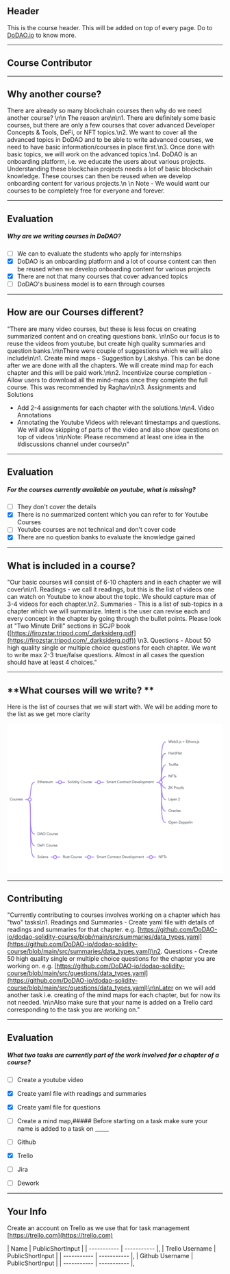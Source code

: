 ## Header
This is the course header. This will be added on top of every page. Do to [DoDAO.io](https://www.dodao.io) to know more.

---

## Course Contributor

---
## **Why another course?**

There are already so many blockchain courses then why do we need another
course? \n\n The reason are\n\n1. There are definitely some basic courses, but
there are only a few courses that cover advanced Developer Concepts & Tools, DeFi,
or NFT topics.\n2. We want to cover all the advanced topics in DoDAO and to be
able to write advanced courses, we need to have basic information/courses in place
first.\n3. Once done with basic topics, we will work on the advanced topics.\n4.
DoDAO is an onboarding platform, i.e. we educate the users about various projects.
Understanding these blockchain projects needs a lot of basic blockchain knowledge.
These courses can then be reused when we develop onboarding content for various
projects.\n \n Note - We would want our courses to be completely free for everyone
and forever.


    

 ---
## **Evaluation**



##### Why are we writing courses in DoDAO?  

- [ ]  We can to evaluate the students who apply for internships
- [x]  DoDAO is an onboarding platform and a lot of course content can then be reused when we develop onboarding content for various projects
- [x]  There are not that many courses that cover advanced topics
- [ ]  DoDAO's business model is to earn through courses    

 ---
## **How are our Courses different?**

"There are many video courses, but these is less focus on creating summarized
content and on creating questions bank. \n\nSo our focus is to reuse the videos
from youtube, but create high quality summaries and question banks.\n\nThere were
couple of suggestions which we will also include\n\n1. Create mind maps - Suggestion
by Lakshya. This can be done after we are done with all the chapters. We will
create mind map for each chapter and this will be paid work.\n\n2. Incentivize
course completion - Allow users to download all the mind-maps once they complete
the full course. This was recommended by Raghav\n\n3. Assignments and Solutions
- Add 2-4 assignments for each chapter with the solutions.\n\n4. Video Annotations
- Annotating the Youtube Videos with relevant timestamps and questions. We will
allow skipping of parts of the video and also show questions on top of videos
\n\nNote: Please recommend at least one idea in the #discussions channel under
courses\n"


    

 ---
## **Evaluation**



##### For the courses currently available on youtube, what is missing?  

- [ ]  They don't  cover the details
- [x]  There is no summarized content which you can refer to for Youtube Courses
- [ ]  Youtube courses are not technical and don't cover code 
- [x]  There are no question banks to evaluate the knowledge gained    

 ---
## **What is included in a course?**

"Our basic courses will consist of 6-10 chapters and in each chapter we
will cover\n\n1. Readings - we call it readings, but this is the list of videos
one can watch on Youtube to know about the topic. We should capture max of 3-4
videos for each chapter.\n2. Summaries - This is a list of sub-topics in a chapter
which we will summarize. Intent is the user can revise each and every concept
in the chapter by going through the bullet points. Please look at \"Two Minute
Drill\" sections in SCJP book ([https://firozstar.tripod.com/_darksiderg.pdf](https://firozstar.tripod.com/_darksiderg.pdf))
\n3. Questions - About 50 high quality single or multiple choice questions for
each chapter. We want to write max 2-3 true/false questions. Almost in all cases
the question should have at least 4 choices."


    

 ---
## **What courses will we write?   **

Here is the list of courses that we will start with. We will be adding more to the list as we get more clarity

![Courses](https://raw.githubusercontent.com/DoDAO-io/dodao-guide-images/main/ETH/DoDAO/Couse%20Contributor/image.png)

    

 ---
## **Contributing**

"Currently contributing to courses involves working on a chapter which
has \"two\" tasks\n1. Readings and Summaries - Create yaml file with details of
readings and summaries for that chapter. e.g. [https://github.com/DoDAO-io/dodao-solidity-course/blob/main/src/summaries/data_types.yaml](https://github.com/DoDAO-io/dodao-solidity-course/blob/main/src/summaries/data_types.yaml)\n2.
Questions - Create 50 high quality single or multiple choice questions for the
chapter you are working on. e.g. [https://github.com/DoDAO-io/dodao-solidity-course/blob/main/src/questions/data_types.yaml](https://github.com/DoDAO-io/dodao-solidity-course/blob/main/src/questions/data_types.yaml)\n\nLater
on we will add another task i.e. creating of the mind maps for each chapter, but
for now its not needed. \n\nAlso make sure that your name is added on a Trello
card corresponding to the task you are working on."


    

 ---
## **Evaluation**



##### What two tasks are currently part of the work involved for a chapter of a course?  

- [ ]  Create a youtube video
- [x]  Create yaml file with readings and summaries
- [x]  Create yaml file for questions
- [ ]  Create a mind map,##### Before starting on a task make sure your name is added to a task on _____  

- [ ]  Github
- [x]  Trello
- [ ]  Jira
- [ ]  Dework    

 ---
## **Your Info**

Create an account on Trello as we use that for task management [https://trello.com](https://trello.com)


| Name        | PublicShortInput       |
| ----------- | ----------- |,
| Trello Username        | PublicShortInput       |
| ----------- | ----------- |,
| Github Username        | PublicShortInput       |
| ----------- | ----------- |,    

 
